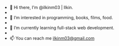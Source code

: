 - 👋 Hi there, I’m @ilkinm03 | Ilkin.
- 
- 👀 I’m interested in programming, books, films, food.
- 
- 🌱 I’m currently learning full-stack web development.
- 
- 📫 You can reach me ilkinm03@gmail.com
